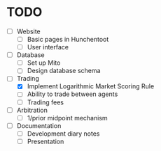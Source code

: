 # TODO
- [ ] Website
  - [ ] Basic pages in Hunchentoot
  - [ ] User interface

- [ ] Database
  - [ ] Set up Mito
  - [ ] Design database schema

- [ ] Trading
  - [x] Implement Logarithmic Market Scoring Rule
  - [ ] Ability to trade between agents
  - [ ] Trading fees

- [ ] Arbitration
  - [ ] 1/prior midpoint mechanism

- [ ] Documentation
  - [ ] Development diary notes
  - [ ] Presentation
